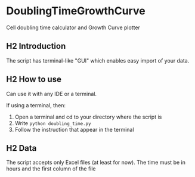 # DoublingTimeGrowthCurve

Cell doubling time calculator and Growth Curve plotter

## H2 Introduction

The script has terminal-like "GUI" which enables easy import of your data.

## H2 How to use

Can use it with any IDE or a terminal.

If using a terminal, then:
1) Open a terminal and cd to your directory where the script is
2) Write `python doubling_time.py`
3) Follow the instruction that appear in the terminal

## H2 Data

The script accepts only Excel files (at least for now).
The time must be in hours and the first column of the file
